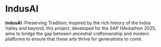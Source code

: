 # IndusAI
**IndusAI** :Preserving Tradition;
Inspired by the rich history of the Indus Valley and beyond, this project, developed for the SAP HAckathon 2025, aims to bridge the gap between ancestral craftsmanship and modern platforms to ensure that these arts thrive for generations to come.
